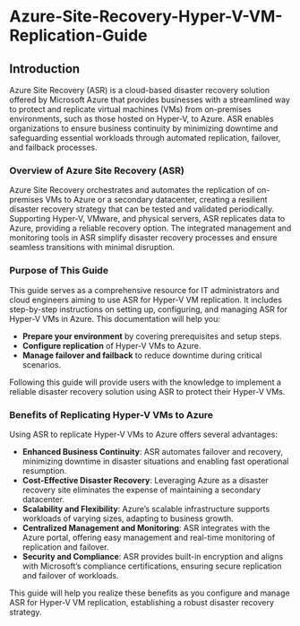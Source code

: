 # Azure-Site-Recovery-Hyper-V-VM-Replication-Guide


## Introduction

Azure Site Recovery (ASR) is a cloud-based disaster recovery solution offered by Microsoft Azure that provides businesses with a streamlined way to protect and replicate virtual machines (VMs) from on-premises environments, such as those hosted on Hyper-V, to Azure. ASR enables organizations to ensure business continuity by minimizing downtime and safeguarding essential workloads through automated replication, failover, and failback processes.

### Overview of Azure Site Recovery (ASR)
Azure Site Recovery orchestrates and automates the replication of on-premises VMs to Azure or a secondary datacenter, creating a resilient disaster recovery strategy that can be tested and validated periodically. Supporting Hyper-V, VMware, and physical servers, ASR replicates data to Azure, providing a reliable recovery option. The integrated management and monitoring tools in ASR simplify disaster recovery processes and ensure seamless transitions with minimal disruption.

### Purpose of This Guide
This guide serves as a comprehensive resource for IT administrators and cloud engineers aiming to use ASR for Hyper-V VM replication. It includes step-by-step instructions on setting up, configuring, and managing ASR for Hyper-V VMs in Azure. This documentation will help you:
- **Prepare your environment** by covering prerequisites and setup steps.
- **Configure replication** of Hyper-V VMs to Azure.
- **Manage failover and failback** to reduce downtime during critical scenarios.

Following this guide will provide users with the knowledge to implement a reliable disaster recovery solution using ASR to protect their Hyper-V VMs.

### Benefits of Replicating Hyper-V VMs to Azure
Using ASR to replicate Hyper-V VMs to Azure offers several advantages:

- **Enhanced Business Continuity**: ASR automates failover and recovery, minimizing downtime in disaster situations and enabling fast operational resumption.
- **Cost-Effective Disaster Recovery**: Leveraging Azure as a disaster recovery site eliminates the expense of maintaining a secondary datacenter.
- **Scalability and Flexibility**: Azure’s scalable infrastructure supports workloads of varying sizes, adapting to business growth.
- **Centralized Management and Monitoring**: ASR integrates with the Azure portal, offering easy management and real-time monitoring of replication and failover.
- **Security and Compliance**: ASR provides built-in encryption and aligns with Microsoft’s compliance certifications, ensuring secure replication and failover of workloads.

This guide will help you realize these benefits as you configure and manage ASR for Hyper-V VM replication, establishing a robust disaster recovery strategy.







